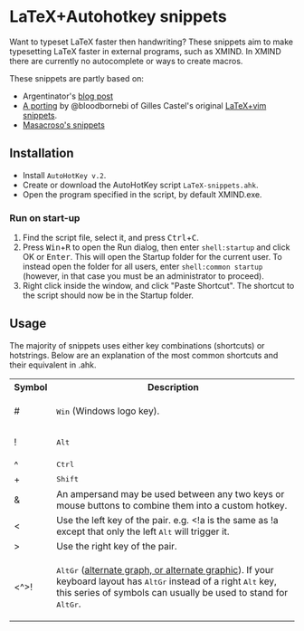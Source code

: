 # LaTeX+Autohotkey snippets
Want to typeset LaTeX faster then handwriting? These snippets aim to make typesetting LaTeX faster in external programs, such as XMIND. In XMIND there are currently no autocomplete or ways to create macros.

These snippets are partly based on:
- Argentinator's [blog post](https://www.autohotkey.com/board/topic/6949-script-for-latex/)
- [A porting](https://github.com/bloodbornebi/latex-snippets-for-windows/tree/improved-latex-shortcuts) by @bloodbornebi of Gilles Castel's original [LaTeX+vim snippets](https://castel.dev/post/lecture-notes-1/).
- [Masacroso's snippets](https://github.com/Masacroso/Script-LaTeX)

## Installation
- Install `AutoHotKey v.2`.
- Create or download the AutoHotKey script `LaTeX-snippets.ahk`.
- Open the program specified in the script, by default XMIND.exe.

### Run on start-up
1. Find the script file, select it, and press <kbd>Ctrl</kbd>+<kbd>C</kbd>.
2. Press <kbd>Win</kbd>+<kbd>R</kbd> to open the Run dialog, then enter <code>shell:startup</code> and click OK or <kbd>Enter</kbd>. This will open the Startup folder for the current user. To instead open the folder for all users, enter `shell:common startup` (however, in that case you must be an administrator to proceed).
3. Right click inside the window, and click "Paste Shortcut". The shortcut to the script should now be in the Startup folder.


## Usage
The majority of snippets uses either key combinations (shortcuts) or hotstrings. Below are an explanation of the most common shortcuts and their equivalent in .ahk.

<table class="info fixed">
  <tr>
    <th class="center" style="width:30px">Symbol</th>
    <th abbr="Descr">Description</th>
  </tr>
  <tr>
    <td class="center bold">#</td>
    <td>
      <p><kbd>Win</kbd> (Windows logo key).</p>
    </td>
  </tr>
  <tr>
    <td class="center bold">!</td>
    <td>
      <p><kbd>Alt</kbd></p>
    </td>
  </tr>
  <tr>
    <td class="center bold">^</td>
    <td><kbd>Ctrl</kbd></td>
  </tr>
  <tr>
    <td class="center bold">+</td>
    <td><kbd>Shift</kbd></td>
  </tr>
  <tr>
    <td class="center bold">&amp;</td>
    <td>An ampersand may be used between any two keys or mouse buttons to combine them into a custom hotkey.</td>
  </tr>
  <tr id="LeftRight">
    <td class="center bold">&lt;</td>
    <td>Use the left key of the pair. e.g. &lt;!a is the same as !a except that only the left <kbd>Alt</kbd> will trigger it.</td>
  </tr>
  <tr>
    <td class="center bold">&gt;</td>
    <td>Use the right key of the pair.</td>
  </tr>
  <tr id="AltGr">
    <td class="center bold">&lt;^&gt;!</td>
    <td><p><kbd>AltGr</kbd> (<a href="https://en.wikipedia.org/wiki/AltGr_key">alternate graph, or alternate graphic</a>). If your keyboard layout has <kbd>AltGr</kbd> instead of a right <kbd>Alt</kbd> key, this series of symbols can usually be used to stand for <kbd>AltGr</kbd>.</p>

  </tr>
</table>

